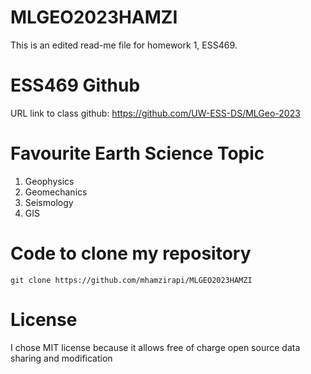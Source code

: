 # MLGEO2023HAMZI
This is an edited read-me file for homework 1, ESS469.

# ESS469 Github
URL link to class github: https://github.com/UW-ESS-DS/MLGeo-2023

# Favourite Earth Science Topic
1. Geophysics
2. Geomechanics
3. Seismology
4. GIS

# Code to clone my repository
```
git clone https://github.com/mhamzirapi/MLGEO2023HAMZI
```

# License
I chose MIT license because it allows free of charge open source data sharing and modification
